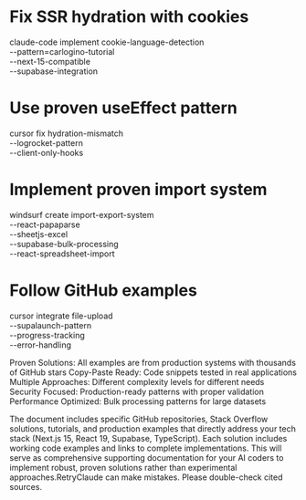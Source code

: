 # Fix SSR hydration with cookies
claude-code implement cookie-language-detection \
  --pattern=carlogino-tutorial \
  --next-15-compatible \
  --supabase-integration

# Use proven useEffect pattern
cursor fix hydration-mismatch \
  --logrocket-pattern \
  --client-only-hooks


# Implement proven import system
windsurf create import-export-system \
  --react-papaparse \
  --sheetjs-excel \
  --supabase-bulk-processing \
  --react-spreadsheet-import

# Follow GitHub examples
cursor integrate file-upload \
  --supalaunch-pattern \
  --progress-tracking \
  --error-handling

  Proven Solutions: All examples are from production systems with thousands of GitHub stars
Copy-Paste Ready: Code snippets tested in real applications
Multiple Approaches: Different complexity levels for different needs
Security Focused: Production-ready patterns with proper validation
Performance Optimized: Bulk processing patterns for large datasets

The document includes specific GitHub repositories, Stack Overflow solutions, tutorials, and production examples that directly address your tech stack (Next.js 15, React 19, Supabase, TypeScript). Each solution includes working code examples and links to complete implementations.
This will serve as comprehensive supporting documentation for your AI coders to implement robust, proven solutions rather than experimental approaches.RetryClaude can make mistakes. Please double-check cited sources.
